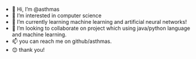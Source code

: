 - 👋 Hi, I’m @asthmas
- 👀 I’m interested in computer science
- 🌱 I’m currently learning machine learning and artificial neural networks!
- 💞️ I’m looking to collaborate on project which using java/python language and machine learning.
- 📫 you can reach me on github/asthmas.
- 😊 thank you!

<!---
asthmas7/asthmas7 is a ✨ special ✨ repository because its `README.md` (this file) appears on your GitHub profile.
You can click the Preview link to take a look at your changes.
--->
